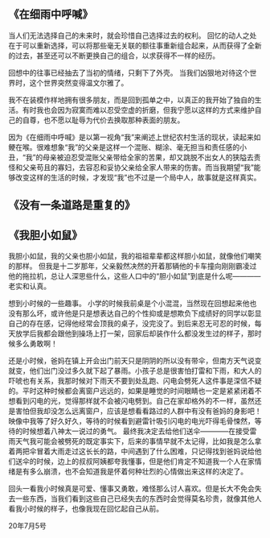 ## 《在细雨中呼喊》
当人们无法选择自己的未来时，就会珍惜自己选择过去的权利。
回忆的动人之处在于可以重新选择，可以将那些毫无关联的额往事重新组合起来，从而获得了全新的过去，甚至还可以不断更换自己的组合，以求获得不一样的经历。

回想中的往事已经抽去了当初的情绪，只剩下了外壳。
当我们凶狠地对待这个世界时，这个世界突然变得温文尔雅了。

我不在装模作样地拥有很多朋友，而是回到孤单之中，以真正的我开始了独自的生活。有时我也会因为寂寞而难以忍受空虚的折磨，但我宁愿以这样的方式来维护自己的自尊，也不愿以耻辱为代价去换取那种表面的朋友。

因为《在细雨中呼喊》是以第一视角“我”来阐述上世纪农村生活的现状，读起来如鲠在喉。很难想象“我”的父亲是这样一个混账、糊涂、毫无担当和责任感的小丑，“我”的母亲被迫忍受混账父亲带给全家的苦果，却又跳脱不出女人的狭隘去责怪和父亲苟且的寡妇，去容忍和妥协父亲给全家人带来的伤害。而当我期望“我”能够改变这样的生活的时候，才发现“我”也不过是一个局中人，故事就是这样真实。

## 《没有一条道路是重复的》

## 《我胆小如鼠》
我胆小如鼠，我的父亲也胆小如鼠，我的祖祖辈辈都这样胆小如鼠，就像他们嘲笑的那样。
但我是十二岁那年，父亲毅然决然的开着那辆他的卡车撞向刚刚霸凌过他的拖拉机，总让人深思些什么，这些人口中的“胆小如鼠”到底是什么呢————老实和认真。

想到小时候的一些趣事。
小学的时候我前桌是个小混混，当然现在回想起来他也没有那么坏，或许他是只是想表达自己的个性抑或是想欺负下成绩好的同学以彰显自己的存在感，记得他经常会顶我的桌子，没完没了。到后来忍无可忍的时候，每天放学后我都会跟他到操场上打一架，回家后却装作什么都没发生过的样子，那时候多么勇敢啊！

还是小时候，爸妈在镇上开会出门前天只是阴阴的所以没有带伞，但南方天气说变就变，他们出门没过多久就下起了暴雨。小孩子总是很害怕打雷和下雨，和大人的吓唬也有关系，我那时候对下雨天不要到处乱跑、闪电会劈死人这件事是深信不疑的。平时这种时候都会离窗户远远的，如果是睡觉的时间眼睛也一定是紧紧闭着不想看到闪电的光，觉得那样就不会被闪电劈到。自己在家却格外的不一样，虽然还是害怕但我却没怎么远离窗户，应该是想看看路过的人群中有没有爸妈的身影吧！映像中我等了好久好久，等待的时候看到避雷针吸引闪电的电光吓得毛骨悚然，等待的时候想着八神太一说过的勇气。
最终我决定去给他们送伞————在接受雷雨天气我可能会被劈死的既定事实下，后来的事情早就不太记得，比如我是怎么拿着两把伞冒着大雨走过这长长的路，中间遇到了什么困难，只记得找到爸妈说给他们送伞的时候，边上的叔叔阿姨都夸我懂事，但是他们肯定不知道我一个人在家情绪是有多么崩溃，也不会知道我是怀着何种壮烈的心情做出来这样的决定了。

回头一看我小时候真是可爱、懂事又勇敢，难怪那么讨人喜欢。但是长大不免会失去一些东西，当我们看到这些自己已经失去的东西时会觉得莫名珍贵，就像其他人看我小时候的样子，也像我现在回忆起自己从前。

20年7月5号




